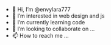 - 👋 Hi, I’m @envylara777
- 👀 I’m interested in web design and js
- 🌱 I’m currently learning code
- 💞️ I’m looking to collaborate on ...
- 📫 How to reach me ...

<!---
envylara777/envylara777 is a ✨ special ✨ repository because its `README.md` (this file) appears on your GitHub profile.
You can click the Preview link to take a look at your changes.
--->
